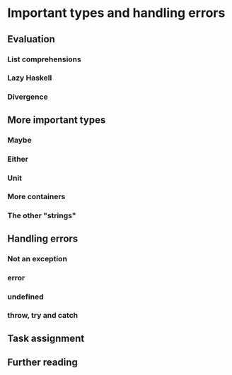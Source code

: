 # Important types and handling errors

## Evaluation

### List comprehensions

### Lazy Haskell

### Divergence

## More important types

### Maybe

### Either

### Unit

### More containers

### The other "strings"

## Handling errors

### Not an exception

### error

### undefined

### throw, try and catch

## Task assignment

## Further reading
